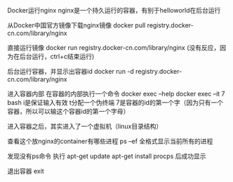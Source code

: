 Docker运行nginx
nginx是一个持久运行的容器，有别于helloworld在后台运行

从Docker中国官方镜像下载nginx镜像
docker pull registry.docker-cn.com/library/nginx

直接运行镜像 
docker run registry.docker-cn.com/library/nginx
(没有反应，因为在后台运行，ctrl+c结束运行)

后台运行容器，并显示出容器id
docker run -d registry.docker-cn.com/library/nginx

进入容器内部
在容器的内部执行一个命令
docker exec –help
docker exec –it 7 bash
i是保证输入有效
t分配一个伪终端
7是容器的id的第一个字（因为只有一个容器，所以可以输这个容器id的第一个字母）
 
进入容器之后，其实进入了一个虚拟机（linux目录结构）
 
 

查看这个放nginx的container有哪些进程
ps –ef 全格式显示当前所有的进程
 
发现没有ps命令
执行
apt-get update 
apt-get install procps
后成功显示
 


退出容器 
exit
 
